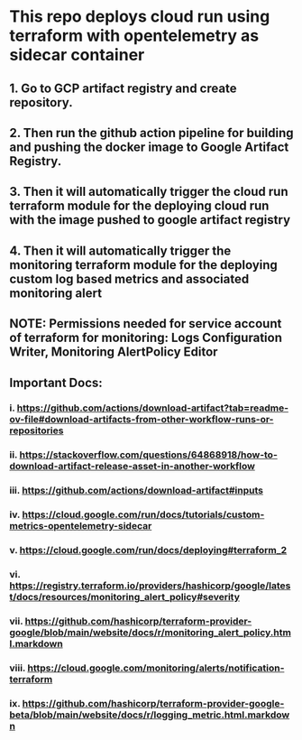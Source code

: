 # This repo deploys cloud run using terraform with opentelemetry as sidecar container

## 1. Go to GCP artifact registry and create repository.

## 2. Then run the github action pipeline for building and pushing the docker image to Google Artifact Registry.

## 3. Then it will automatically trigger the cloud run terraform module for the deploying cloud run with the image pushed to google artifact registry

## 4. Then it will automatically trigger the monitoring terraform module for the deploying custom log based metrics and associated monitoring alert

## NOTE: Permissions needed for service account of terraform for monitoring: Logs Configuration Writer, Monitoring AlertPolicy Editor

## Important Docs:

### i. https://github.com/actions/download-artifact?tab=readme-ov-file#download-artifacts-from-other-workflow-runs-or-repositories

### ii. https://stackoverflow.com/questions/64868918/how-to-download-artifact-release-asset-in-another-workflow

### iii. https://github.com/actions/download-artifact#inputs

### iv. https://cloud.google.com/run/docs/tutorials/custom-metrics-opentelemetry-sidecar

### v. https://cloud.google.com/run/docs/deploying#terraform_2

### vi. https://registry.terraform.io/providers/hashicorp/google/latest/docs/resources/monitoring_alert_policy#severity

### vii. https://github.com/hashicorp/terraform-provider-google/blob/main/website/docs/r/monitoring_alert_policy.html.markdown

### viii. https://cloud.google.com/monitoring/alerts/notification-terraform

### ix. https://github.com/hashicorp/terraform-provider-google-beta/blob/main/website/docs/r/logging_metric.html.markdown